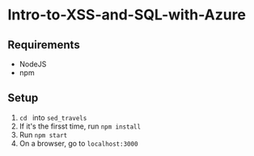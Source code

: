 # Intro-to-XSS-and-SQL-with-Azure

## Requirements
- NodeJS
- npm

## Setup
1. `cd ` into `sed_travels`
2. If it's the firsst time, run `npm install`
3. Run `npm start`
4. On a browser, go to `localhost:3000`